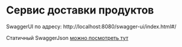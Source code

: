 <h1>Сервис доставки продуктов</h1>

SwaggerUI по адресу: http://localhost:8080/swagger-ui/index.html#/

Статичный SwaggerJson [можно посмотреть тут](src/main/resources/swagger.json)  